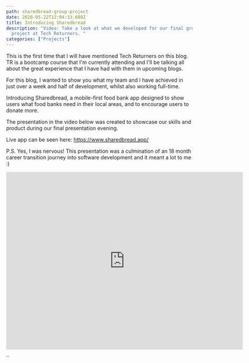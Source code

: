 ```yaml
---
path: sharedbread-group-project
date: 2020-05-22T12:04:33.680Z
title: Introducing Sharedbread
description: "Video: Take a look at what we developed for our final group
  project at Tech Returners. "
categories: ["Projects"]
---
```

This is the first time that I will have mentioned Tech Returners on this blog. TR is a bootcamp course that I'm currently attending and I'll be talking all about the great experience that I have had with them in upcoming blogs.

For this blog, I wanted to show you what my team and I have achieved in just over a week and half of development, whilst also working full-time.

Introducing Sharedbread, a mobile-first food bank app designed to show users what food banks need in their local areas, and to encourage users to donate more.

The presentation in the video below was created to showcase our skills and product during our final presentation evening.

Live app can be seen here: <https://www.sharedbread.app/>

P.S. Yes, I was nervous! This presentation was a culmination of an 18 month career transition journey into software development and it meant a lot to me :) 

<iframe src="https://player.vimeo.com/video/421498710" width="640" height="480" frameborder="0" allow="autoplay; fullscreen" allowfullscreen></iframe>

``